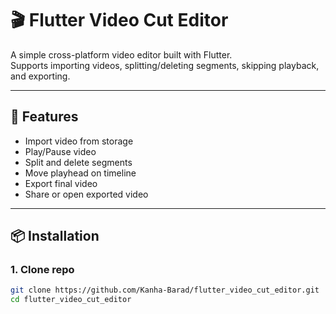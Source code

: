 # 🎬 Flutter Video Cut Editor

A simple cross-platform video editor built with Flutter.  
Supports importing videos, splitting/deleting segments, skipping playback, and exporting.

---

## 🚀 Features
- Import video from storage
- Play/Pause video
- Split and delete segments
- Move playhead on timeline
- Export final video
- Share or open exported video

---

## 📦 Installation

### 1. Clone repo
```bash
git clone https://github.com/Kanha-Barad/flutter_video_cut_editor.git
cd flutter_video_cut_editor
